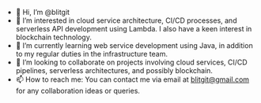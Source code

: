 - 👋 Hi, I’m @blitgit
- 👀 I’m interested in cloud service architecture, CI/CD processes, and serverless API development using Lambda. I also have a keen interest in blockchain technology.
- 🌱 I’m currently learning web service development using Java, in addition to my regular duties in the infrastructure team.
- 💞️ I’m looking to collaborate on projects involving cloud services, CI/CD pipelines, serverless architectures, and possibly blockchain.
- 📫 How to reach me: You can contact me via email at blitgit@gmail.com for any collaboration ideas or queries.

<!---
blitgit/blitgit is a ✨ special ✨ repository because its `README.md` (this file) appears on your GitHub profile.
You can click the Preview link to take a look at your changes.
--->
